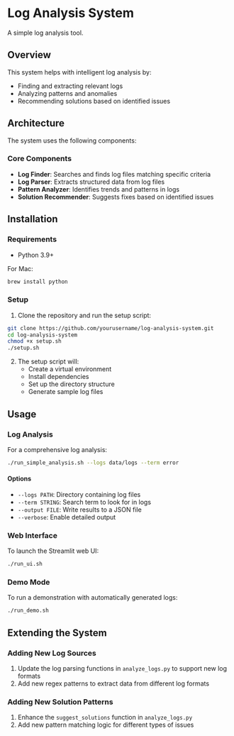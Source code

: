 # Log Analysis System

A simple log analysis tool.

## Overview

This system helps with intelligent log analysis by:
- Finding and extracting relevant logs
- Analyzing patterns and anomalies
- Recommending solutions based on identified issues

## Architecture

The system uses the following components:

### Core Components
- **Log Finder**: Searches and finds log files matching specific criteria
- **Log Parser**: Extracts structured data from log files
- **Pattern Analyzer**: Identifies trends and patterns in logs
- **Solution Recommender**: Suggests fixes based on identified issues

## Installation

### Requirements
- Python 3.9+

For Mac:
```bash
brew install python
```

### Setup

1. Clone the repository and run the setup script:
```bash
git clone https://github.com/yourusername/log-analysis-system.git
cd log-analysis-system
chmod +x setup.sh
./setup.sh
```

2. The setup script will:
   - Create a virtual environment
   - Install dependencies
   - Set up the directory structure
   - Generate sample log files

## Usage

### Log Analysis

For a comprehensive log analysis:
```bash
./run_simple_analysis.sh --logs data/logs --term error
```

#### Options
- `--logs PATH`: Directory containing log files
- `--term STRING`: Search term to look for in logs
- `--output FILE`: Write results to a JSON file
- `--verbose`: Enable detailed output

### Web Interface

To launch the Streamlit web UI:
```bash
./run_ui.sh
```

### Demo Mode

To run a demonstration with automatically generated logs:
```bash
./run_demo.sh
```

## Extending the System

### Adding New Log Sources

1. Update the log parsing functions in `analyze_logs.py` to support new log formats
2. Add new regex patterns to extract data from different log formats

### Adding New Solution Patterns

1. Enhance the `suggest_solutions` function in `analyze_logs.py`
2. Add new pattern matching logic for different types of issues
